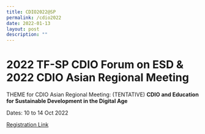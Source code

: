 ```yaml
---
title: CDIO2022@SP
permalink: /cdio2022
date: 2022-01-13
layout: post
description: ""
---
```

# 2022 TF-SP CDIO Forum on ESD & 2022 CDIO Asian Regional Meeting

THEME for CDIO Asian Regional Meeting:  (TENTATIVE)
**CDIO and Education for Sustainable Development in the Digital Age**

Dates: 10 to 14 Oct 2022

[Registration Link](https://www.form.gov.sg/#!/621d87480ea7c300125d6a7e)